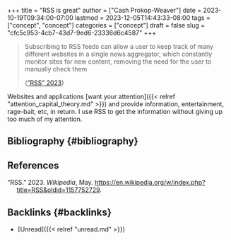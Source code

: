 +++
title = "RSS is great"
author = ["Cash Prokop-Weaver"]
date = 2023-10-19T09:34:00-07:00
lastmod = 2023-12-05T14:43:33-08:00
tags = ["concept", "concept"]
categories = ["concept"]
draft = false
slug = "cfc5c953-4cb7-43d7-9ed6-23336d6c4587"
+++

> Subscribing to RSS feeds can allow a user to keep track of many different websites in a single news aggregator, which constantly monitor sites for new content, removing the need for the user to manually check them
>
> (<a href="#citeproc_bib_item_1">“RSS” 2023</a>)

Websites and applications [want your attention]({{< relref "attention_capital_theory.md" >}}) and provide information, entertainment, rage-bait, etc, in return. I use RSS to get the information without giving up too much of my attention.


## Bibliography {#bibliography}

## References

<style>.csl-entry{text-indent: -1.5em; margin-left: 1.5em;}</style><div class="csl-bib-body">
  <div class="csl-entry"><a id="citeproc_bib_item_1"></a>“RSS.” 2023. <i>Wikipedia</i>, May. <a href="https://en.wikipedia.org/w/index.php?title=RSS&oldid=1157752729">https://en.wikipedia.org/w/index.php?title=RSS&#38;oldid=1157752729</a>.</div>
</div>


## Backlinks {#backlinks}

-   [Unread]({{< relref "unread.md" >}})
